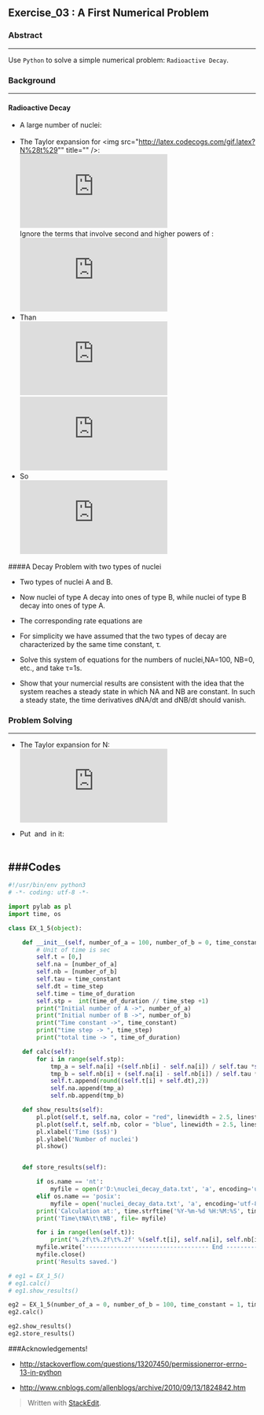 Exercise_03 : A First Numerical Problem
-



### Abstract
---
Use `Python` to solve a simple numerical problem: `Radioactive Decay`.


### Background
---
#### Radioactive Decay
 - A large number of nuclei:
 <br/><img src="http://latex.codecogs.com/gif.latex?\frac{dN}{dt}=-\frac{N}{\tau}" alt="" title="" /><br/>
 - The Taylor expansion for <img src="http://latex.codecogs.com/gif.latex?N%28t%29"" title="" />:
<br/>![](http://latex.codecogs.com/gif.latex?N%28%5CDelta%20t%29%3DN%280%29&plus;%5Cfrac%7BdN%7D%7Bdt%7D%5Ccdot%5CDelta%20t&plus;%5Cfrac%7B1%7D%7B2%7D%5Ccdot%5Cfrac%7Bd%5E2N%7D%7Bdt%5E2%7D&plus;...) <br/>
  Ignore the terms that involve second and higher powers of  <img src="http://latex.codecogs.com/gif.latex?%5CDelta%20t" alt="" title="" />:
  <br/>![](http://latex.codecogs.com/gif.latex?N%28%5CDelta%20t%29%5Capprox%20N%280%29&plus;%5Cfrac%7BdN%7D%7Bdt%7D%5Ccdot%5CDelta%20t) <br/>
 - Than
 <br/> ![](http://latex.codecogs.com/gif.latex?%5Cfrac%7BdN%7D%7Bdt%7D%3D%5Clim_%7B%5CDelta%20t%5Crightarrow%200%7D%5Cfrac%7BN%28t&plus;%5CDelta%20t%29-N%28t%29%7D%7B%5CDelta%20t%7D%5Capprox%20%5Cfrac%7BN%28t&plus;%5CDelta%20t%29-N%28t%29%7D%7B%5CDelta%20t%7D) <br/>
 ![](http://latex.codecogs.com/gif.latex?N%28t&plus;%5CDelta%20t%29%5Capprox%20N%28t%29&plus;%5Cfrac%7BdN%7D%7Bdt%7D%5Ccdot%5CDelta%20t) <br/>
 - So
 <br/>![](http://latex.codecogs.com/gif.latex?N%28t&plus;%5CDelta%20t%29%5Capprox%20N%28t%29-%5Cfrac%7BN%28t%29%7D%7B%5Ctau%7D%5Ccdot%5CDelta%20t) 
 
####A Decay Problem with two types of nuclei
 - Two types of nuclei A and B. 
 - Now nuclei of type A decay into ones of type B, while nuclei of type B decay into ones of type A.
 - The corresponding rate equations are <br/>
<img src="http://latex.codecogs.com/gif.latex?\frac{dN_A}{dt}=\frac{N_B}{\tau}-\frac{N_A}{\tau}" alt="" title="" /> <br/>
<img src="http://latex.codecogs.com/gif.latex?\frac{dN_B}{dt}=\frac{N_A}{\tau}-\frac{N_B}{\tau}" alt="" title="" />  <br/>

 - For simplicity we have assumed that the two types of decay are characterized by the same time constant, τ.
 - Solve this system of equations for the numbers of nuclei,NA=100, NB=0, etc., and take τ=1s. 
 - Show that your numercial results are consistent with the idea that the system reaches a steady state in which NA and NB are constant. In such a steady state, the time derivatives dNA/dt and dNB/dt should vanish.
 
### Problem Solving
--- 
 - The Taylor expansion for N:
 <br/>![](http://latex.codecogs.com/gif.latex?N%28%5CDelta%20t%29%5Capprox%20N%280%29&plus;%5Cfrac%7BdN%7D%7Bdt%7D%5Ccdot%5CDelta%20t) <br/>
 
 - Put <img src="http://latex.codecogs.com/gif.latex?\frac{dN_A}{dt}" alt="" title="" /> and <img src="http://latex.codecogs.com/gif.latex?\frac{dN_B}{dt}" alt="" title="" /> in it:
<br/> <img src="http://latex.codecogs.com/gif.latex?N_A%28%5CDelta%20t%29%5Capprox%20N%280%29&plus;%28\frac{N_B}{\tau}-\frac{N_A}{\tau}%29%5CDelta%20t" alt="" title="" /> <br/>
<br/> <img src="http://latex.codecogs.com/gif.latex?N_B%28%5CDelta%20t%29%5Capprox%20N%280%29&plus;%28\frac{N_A}{\tau}-\frac{N_B}{\tau}%29%5CDelta%20t" alt="" title="" /> <br/>




###Codes
---
```Python
#!/usr/bin/env python3
# -*- coding: utf-8 -*-

import pylab as pl
import time, os

class EX_1_5(object):

    def __init__(self, number_of_a = 100, number_of_b = 0, time_constant = 1, time_of_duration = 5, time_step = 0.05):
        # Unit of time is sec
        self.t = [0,]
        self.na = [number_of_a]
        self.nb = [number_of_b]
        self.tau = time_constant
        self.dt = time_step
        self.time = time_of_duration
        self.stp =  int(time_of_duration // time_step +1)
        print("Initial number of A ->", number_of_a)
        print("Initial number of B ->", number_of_b)
        print("Time constant ->", time_constant)
        print("time step -> ", time_step)
        print("total time -> ", time_of_duration)

    def calc(self):
        for i in range(self.stp):
            tmp_a = self.na[i] +(self.nb[i] - self.na[i]) / self.tau *self.dt
            tmp_b = self.nb[i] + (self.na[i] - self.nb[i]) / self.tau * self.dt
            self.t.append(round((self.t[i] + self.dt),2))
            self.na.append(tmp_a)
            self.nb.append(tmp_b)

    def show_results(self):
        pl.plot(self.t, self.na, color = "red", linewidth = 2.5, linestyle = "-", label = "Number of A")
        pl.plot(self.t, self.nb, color = "blue", linewidth = 2.5, linestyle = "-", label = "Number of B")
        pl.xlabel('Time ($s$)')
        pl.ylabel('Number of nuclei')
        pl.show()


    def store_results(self):

        if os.name == 'nt':
            myfile = open(r'D:\nuclei_decay_data.txt', 'a', encoding='utf - 8')
        elif os.name == 'posix':
            myfile = open('nuclei_decay_data.txt', 'a', encoding='utf-8')
        print('Calculation at:', time.strftime('%Y-%m-%d %H:%M:%S', time.localtime(time.time())), file = myfile)
        print('Time\tNA\t\tNB', file= myfile)

        for i in range(len(self.t)):
            print('%.2f\t%.2f\t%.2f' %(self.t[i], self.na[i], self.nb[i]), file = myfile)
        myfile.write('----------------------------------- End ---------------------------------------\n')
        myfile.close()
        print('Results saved.')

# eg1 = EX_1_5()
# eg1.calc()
# eg1.show_results()

eg2 = EX_1_5(number_of_a = 0, number_of_b = 100, time_constant = 1, time_of_duration = 5, time_step = 0.05)
eg2.calc()

eg2.show_results()
eg2.store_results()

```


###Acknowledgements!

- http://stackoverflow.com/questions/13207450/permissionerror-errno-13-in-python

- http://www.cnblogs.com/allenblogs/archive/2010/09/13/1824842.htm

> Written with [StackEdit](https://stackedit.io/).
